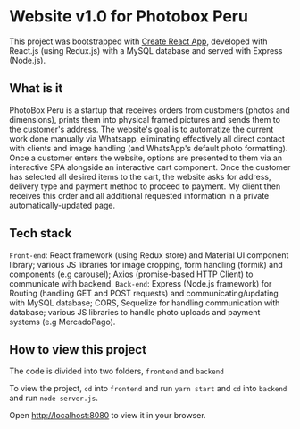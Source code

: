 # Website v1.0 for Photobox Peru 

This project was bootstrapped with [Create React App](https://github.com/facebook/create-react-app), developed with React.js (using Redux.js) with a MySQL database and served with Express (Node.js).

## What is it
PhotoBox Peru is a startup that receives orders from customers (photos and dimensions), prints them into physical framed pictures and sends them to the customer's address.
The website's goal is to automatize the current work done manually via Whatsapp, eliminating effectively all direct contact with clients and image handling (and WhatsApp's default photo formatting). Once a customer enters the website, options are presented to them via an interactive SPA alongside an interactive cart component. Once the customer has selected all desired items to the cart, the website asks for address, delivery type and payment method to proceed to payment. My client then receives this order and all additional requested information in a private automatically-updated page.

## Tech stack
`Front-end`: React framework (using Redux store) and Material UI component library; various JS libraries for image cropping, form handling (formik) and components (e.g carousel); Axios (promise-based HTTP Client) to communicate with backend.
`Back-end`: Express (Node.js framework) for Routing (handling GET and POST requests) and communicating/updating with MySQL database; CORS, Sequelize for handling communication with database; various JS libraries to handle photo uploads and payment systems (e.g MercadoPago).

## How to view this project
The code is divided into two folders, `frontend` and `backend`

To view the project, `cd` into `frontend` and run `yarn start` and `cd` into `backend` and run `node server.js`.

Open [http://localhost:8080](http://localhost:8080) to view it in your browser.
